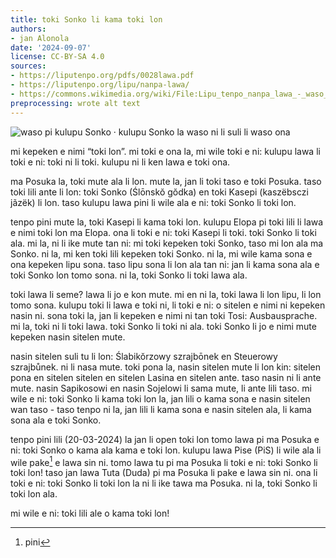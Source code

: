 ```yaml
---
title: toki Sonko li kama toki lon
authors:
- jan Alonola
date: '2024-09-07'
license: CC-BY-SA 4.0
sources:
- https://liputenpo.org/pdfs/0028lawa.pdf
- https://liputenpo.org/lipu/nanpa-lawa/
- https://commons.wikimedia.org/wiki/File:Lipu_tenpo_nanpa_lawa_-_waso_suli.png
preprocessing: wrote alt text
---
```


![waso pi kulupu Sonko · kulupu Sonko la waso ni li suli li waso ona](https://upload.wikimedia.org/wikipedia/commons/7/7f/Lipu_tenpo_nanpa_lawa_-_waso_suli.png)

mi kepeken e nimi “toki lon”. mi toki e ona la, mi wile toki e ni: kulupu lawa li toki e ni: toki ni li toki. kulupu ni li ken lawa e toki ona.

ma Posuka la, toki mute ala li lon. mute la, jan li toki taso e toki Posuka. taso toki lili ante li lon: toki Sonko (Ślōnskŏ gŏdka) en toki Kasepi (kaszëbsczi jãzëk) li lon. taso kulupu lawa pini li wile ala e ni: toki Sonko li toki lon.

tenpo pini mute la, toki Kasepi li kama toki lon. kulupu Elopa pi toki lili li lawa e nimi toki lon ma Elopa. ona li toki e ni: toki Kasepi li toki. toki Sonko li toki ala. mi la, ni li ike mute tan ni: mi toki kepeken toki Sonko, taso mi lon ala ma Sonko. ni la, mi ken toki lili kepeken toki Sonko. ni la, mi wile kama sona e ona kepeken lipu sona. taso lipu sona li lon ala tan ni: jan li kama sona ala e toki Sonko lon tomo sona. ni la, toki Sonko li toki lawa ala.

toki lawa li seme? lawa li jo e kon mute. mi en ni la, toki lawa li lon lipu, li lon tomo sona. kulupu toki li lawa e toki ni, li toki e ni: o sitelen e nimi ni kepeken nasin ni. sona toki la, jan li kepeken e nimi ni tan toki Tosi: Ausbausprache. mi la, toki ni li toki lawa. toki Sonko li toki ni ala. toki Sonko li jo e nimi mute kepeken nasin sitelen mute.

nasin sitelen suli tu li lon: Ślabikŏrzowy szrajbōnek en Steuerowy szrajbůnek. ni li nasa mute. toki pona la, nasin sitelen mute li lon kin: sitelen pona en sitelen sitelen en sitelen Lasina en sitelen ante. taso nasin ni li ante mute. nasin Sapikosowi en nasin Sojelowi li sama mute, li ante lili taso. mi wile e ni: toki Sonko li kama toki lon la, jan lili o kama sona e nasin sitelen wan taso - taso tenpo ni la, jan lili li kama sona e nasin sitelen ala, li kama sona ala e toki Sonko.

tenpo pini lili (20-03-2024) la jan li open toki lon tomo lawa pi ma Posuka e ni: toki Sonko o kama ala kama e toki lon. kulupu lawa Pise (PiS) li wile ala li wile pake[^1] e lawa sin ni. tomo lawa tu pi ma Posuka li toki e ni: toki Sonko li toki lon! taso jan lawa Tuta (Duda) pi ma Posuka li pake e lawa sin ni. ona li toki e ni: toki Sonko li toki lon la ni li ike tawa ma Posuka. ni la, toki Sonko li toki lon ala.

mi wile e ni: toki lili ale o kama toki lon!

[^1]: pini